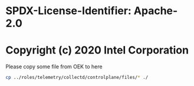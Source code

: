 # SPDX-License-Identifier: Apache-2.0
# Copyright (c) 2020 Intel Corporation

Please copy some file from OEK to here
```bash
cp ../roles/telemetry/collectd/controlplane/files/* ./
```
